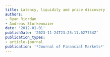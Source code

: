 ```yaml
---
title: Latency, liquidity and price discovery
authors:
- Ryan Riordan
- Andreas Storkenmaier
date: '2012-01-01'
publishDate: '2023-11-24T23:25:11.627734Z'
publication_types:
- article-journal
publication: '*Journal of Financial Markets*'
---
```

